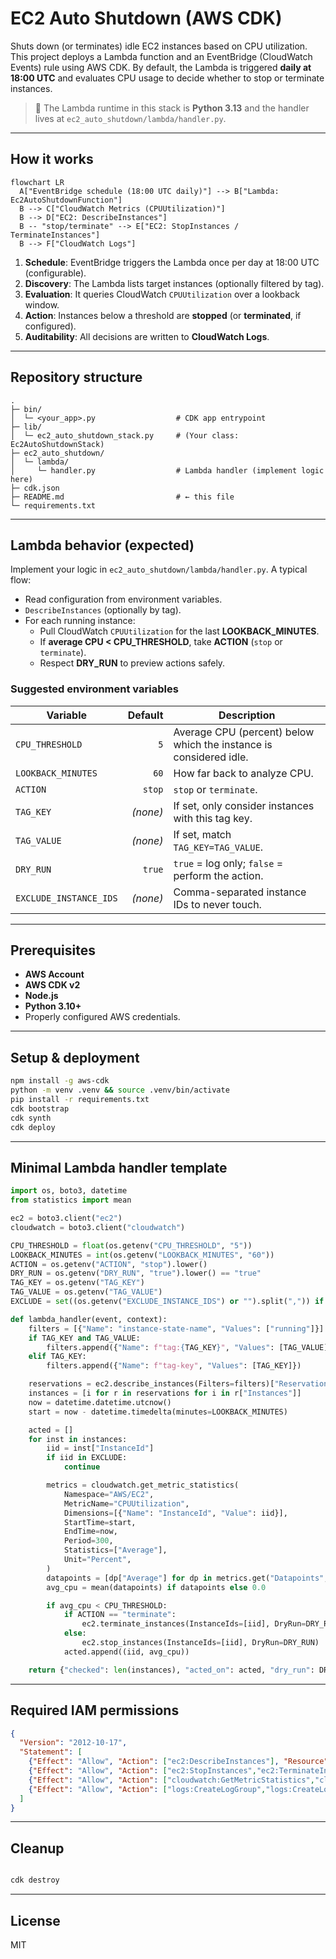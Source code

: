 # EC2 Auto Shutdown (AWS CDK)

Shuts down (or terminates) idle EC2 instances based on CPU utilization.  
This project deploys a Lambda function and an EventBridge (CloudWatch Events) rule using AWS CDK. By default, the Lambda is triggered **daily at 18:00 UTC** and evaluates CPU usage to decide whether to stop or terminate instances.

> 📌 The Lambda runtime in this stack is **Python 3.13** and the handler lives at `ec2_auto_shutdown/lambda/handler.py`.

---

## How it works

```mermaid
flowchart LR
  A["EventBridge schedule (18:00 UTC daily)"] --> B["Lambda: Ec2AutoShutdownFunction"]
  B --> C["CloudWatch Metrics (CPUUtilization)"]
  B --> D["EC2: DescribeInstances"]
  B -- "stop/terminate" --> E["EC2: StopInstances / TerminateInstances"]
  B --> F["CloudWatch Logs"]
```

1. **Schedule**: EventBridge triggers the Lambda once per day at 18:00 UTC (configurable).
2. **Discovery**: The Lambda lists target instances (optionally filtered by tag).
3. **Evaluation**: It queries CloudWatch `CPUUtilization` over a lookback window.
4. **Action**: Instances below a threshold are **stopped** (or **terminated**, if configured).
5. **Auditability**: All decisions are written to **CloudWatch Logs**.

---

## Repository structure

```
.
├─ bin/
│  └─ <your_app>.py                  # CDK app entrypoint
├─ lib/
│  └─ ec2_auto_shutdown_stack.py     # (Your class: Ec2AutoShutdownStack)
├─ ec2_auto_shutdown/
│  └─ lambda/
│     └─ handler.py                  # Lambda handler (implement logic here)
├─ cdk.json
├─ README.md                         # ← this file
└─ requirements.txt
```

---

## Lambda behavior (expected)

Implement your logic in `ec2_auto_shutdown/lambda/handler.py`. A typical flow:

- Read configuration from environment variables.
- `DescribeInstances` (optionally by tag).
- For each running instance:
  - Pull CloudWatch `CPUUtilization` for the last **LOOKBACK_MINUTES**.
  - If **average CPU < CPU_THRESHOLD**, take **ACTION** (`stop` or `terminate`).
  - Respect **DRY_RUN** to preview actions safely.

### Suggested environment variables

| Variable            | Default | Description |
|---|---:|---|
| `CPU_THRESHOLD`     | `5`    | Average CPU (percent) below which the instance is considered idle. |
| `LOOKBACK_MINUTES`  | `60`   | How far back to analyze CPU. |
| `ACTION`            | `stop` | `stop` or `terminate`. |
| `TAG_KEY`           | _(none)_ | If set, only consider instances with this tag key. |
| `TAG_VALUE`         | _(none)_ | If set, match `TAG_KEY=TAG_VALUE`. |
| `DRY_RUN`           | `true` | `true` = log only; `false` = perform the action. |
| `EXCLUDE_INSTANCE_IDS` | _(none)_ | Comma-separated instance IDs to never touch. |

---

## Prerequisites

- **AWS Account**
- **AWS CDK v2**
- **Node.js**
- **Python 3.10+**
- Properly configured AWS credentials.

---

## Setup & deployment

```bash
npm install -g aws-cdk
python -m venv .venv && source .venv/bin/activate
pip install -r requirements.txt
cdk bootstrap
cdk synth
cdk deploy
```

---

## Minimal Lambda handler template

```python
import os, boto3, datetime
from statistics import mean

ec2 = boto3.client("ec2")
cloudwatch = boto3.client("cloudwatch")

CPU_THRESHOLD = float(os.getenv("CPU_THRESHOLD", "5"))
LOOKBACK_MINUTES = int(os.getenv("LOOKBACK_MINUTES", "60"))
ACTION = os.getenv("ACTION", "stop").lower()
DRY_RUN = os.getenv("DRY_RUN", "true").lower() == "true"
TAG_KEY = os.getenv("TAG_KEY")
TAG_VALUE = os.getenv("TAG_VALUE")
EXCLUDE = set((os.getenv("EXCLUDE_INSTANCE_IDS") or "").split(",")) if os.getenv("EXCLUDE_INSTANCE_IDS") else set()

def lambda_handler(event, context):
    filters = [{"Name": "instance-state-name", "Values": ["running"]}]
    if TAG_KEY and TAG_VALUE:
        filters.append({"Name": f"tag:{TAG_KEY}", "Values": [TAG_VALUE]})
    elif TAG_KEY:
        filters.append({"Name": f"tag-key", "Values": [TAG_KEY]})

    reservations = ec2.describe_instances(Filters=filters)["Reservations"]
    instances = [i for r in reservations for i in r["Instances"]]
    now = datetime.datetime.utcnow()
    start = now - datetime.timedelta(minutes=LOOKBACK_MINUTES)

    acted = []
    for inst in instances:
        iid = inst["InstanceId"]
        if iid in EXCLUDE:
            continue

        metrics = cloudwatch.get_metric_statistics(
            Namespace="AWS/EC2",
            MetricName="CPUUtilization",
            Dimensions=[{"Name": "InstanceId", "Value": iid}],
            StartTime=start,
            EndTime=now,
            Period=300,
            Statistics=["Average"],
            Unit="Percent",
        )
        datapoints = [dp["Average"] for dp in metrics.get("Datapoints", [])]
        avg_cpu = mean(datapoints) if datapoints else 0.0

        if avg_cpu < CPU_THRESHOLD:
            if ACTION == "terminate":
                ec2.terminate_instances(InstanceIds=[iid], DryRun=DRY_RUN)
            else:
                ec2.stop_instances(InstanceIds=[iid], DryRun=DRY_RUN)
            acted.append((iid, avg_cpu))

    return {"checked": len(instances), "acted_on": acted, "dry_run": DRY_RUN}
```

---

## Required IAM permissions

```json
{
  "Version": "2012-10-17",
  "Statement": [
    {"Effect": "Allow", "Action": ["ec2:DescribeInstances"], "Resource": "*"},
    {"Effect": "Allow", "Action": ["ec2:StopInstances","ec2:TerminateInstances"], "Resource": "*"},
    {"Effect": "Allow", "Action": ["cloudwatch:GetMetricStatistics","cloudwatch:GetMetricData"], "Resource": "*"},
    {"Effect": "Allow", "Action": ["logs:CreateLogGroup","logs:CreateLogStream","logs:PutLogEvents"], "Resource": "*"}
  ]
}
```

---

## Cleanup

```bash

cdk destroy
```

---

## License

MIT
